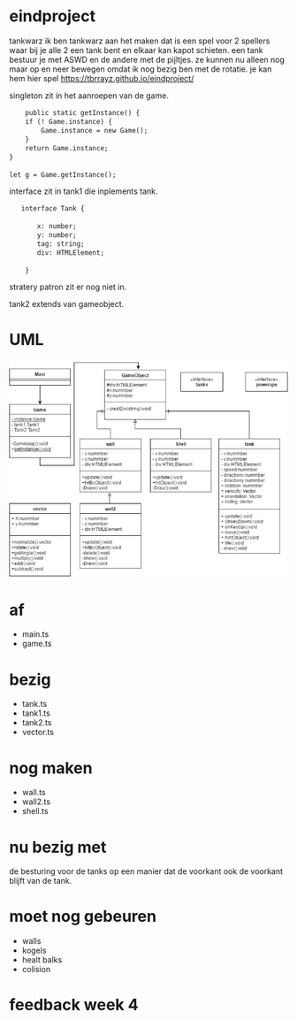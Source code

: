 # eindproject
tankwarz
ik ben tankwarz aan het maken dat is een spel voor 2 spellers waar bij je alle 2 een tank bent en elkaar kan kapot schieten.
een tank bestuur je met ASWD en de andere met de pijltjes. 
ze kunnen nu alleen nog maar op en neer bewegen omdat ik nog bezig ben met de rotatie.
je kan hem hier spel https://tbrrayz.github.io/eindproject/

singleton zit in het aanroepen van de game.

        public static getInstance() {
        if (! Game.instance) {
            Game.instance = new Game();
        }
        return Game.instance;
    }
    
    let g = Game.getInstance();
    

interface zit in tank1 die inplements tank.
       
       interface Tank {
   
           x: number;
           y: number;
           tag: string;
           div: HTMLElement;

        }

stratery patron zit er nog niet in.

tank2 extends van gameobject.

# UML

![UML](UML.png?raw=true "UML")

# af
- main.ts
- game.ts

# bezig
- tank.ts
- tank1.ts
- tank2.ts
- vector.ts

# nog maken
- wall.ts
- wall2.ts
- shell.ts




# nu bezig met
de besturing voor de tanks op een manier dat de voorkant ook de voorkant blijft van de tank.

# moet nog gebeuren

- walls
- kogels
- healt balks
- colision

# feedback week 4













